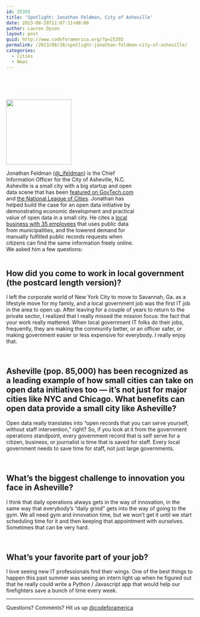 ```yaml
---
id: 25393
title: 'Spotlight: Jonathan Feldman, City of Asheville'
date: 2013-08-28T11:07:11+00:00
author: Lauren Dyson
layout: post
guid: http://www.codeforamerica.org/?p=25393
permalink: /2013/08/28/spotlight-jonathan-feldman-city-of-asheville/
categories:
  - Cities
  - News
---
```

<div style="padding-top: 20px;">
  <p>
    <img style="float: left; width: 175px; padding-top: 30px; padding-right: 30px;" alt="" src="http://www.codeforamerica.org/wp-content/uploads/2013/08/jonathanfeldmancircle.png" />
  </p>
  
  <p style="float: left; width: 350px; font-size: 14px;">
    Jonathan Feldman (<a href="https://twitter.com/_jfeldman">@_jfeldman</a>) is the Chief Information Officer for the City of Asheville, N.C. Asheville is a small city with a big startup and open data scene that has been <a href="http://www.govtech.com/e-government/Asheville-NC-Community-Gets-Behind-Open-Data.html">featured on GovTech.com</a> and <a href="http://www.nlc.org/find-city-solutions/city-solutions-and-applied-research/economic-development/small-business-and-entrepreneurship/asheville%E2%80%99s-efforts-to-support-and-attract-entrepreneurs">the National League of Cities</a>. Jonathan has helped build the case for an open data initiative by demonstrating economic development and practical value of open data in a small city. He cites a <a href="http://www.govtech.com/e-government/Asheville-NC-Community-Gets-Behind-Open-Data.html">local business with 35 employees</a> that uses public data from municipalities, and the lowered demand for manually fulfilled public records requests when citizens can find the same information freely online. We asked him a few questions:
  </p>
</div>

<h2 style="clear: both; padding-top: 30px;">
  How did you come to work in local government (the postcard length version)?
</h2>

I left the corporate world of New York City to move to Savannah, Ga. as a lifestyle move for my family, and a local government job was the first IT job in the area to open up. After leaving for a couple of years to return to the private sector, I realized that I really missed the mission focus: the fact that your work really mattered. When local government IT folks do their jobs, frequently, they are making the community better, or an officer safer, or making government easier or less expensive for everybody. I really enjoy that.

<h2 style="clear: both; padding-top: 30px;">
  Asheville (pop. 85,000) has been recognized as a leading example of how small cities can take on open data initiatives too — it&#8217;s not just for major cities like NYC and Chicago. What benefits can open data provide a small city like Asheville?
</h2>

Open data really translates into &#8220;open records that you can serve yourself, without staff intervention,&#8221; right? So, if you look at it from the government operations standpoint, every government record that is self serve for a citizen, business, or journalist is time that is saved for staff. Every local government needs to save time for staff, not just large governments.

<h2 style="clear: both; padding-top: 30px;">
  What’s the biggest challenge to innovation you face in Asheville?
</h2>

I think that daily operations always gets in the way of innovation, in the same way that everybody&#8217;s &#8220;daily grind&#8221; gets into the way of going to the gym. We all need gym and innovation time, but we won&#8217;t get it until we start scheduling time for it and then keeping that appointment with ourselves. Sometimes that can be very hard.

<h2 style="clear: both; padding-top: 30px;">
  What&#8217;s your favorite part of your job?
</h2>

I love seeing new IT professionals find their wings. One of the best things to happen this past summer was seeing an intern light up when he figured out that he really could write a Python / Javascript app that would help our firefighters save a bunch of time every week.

* * *

Questions? Comments? Hit us up [@codeforamerica](http://codeforamerica.org)
